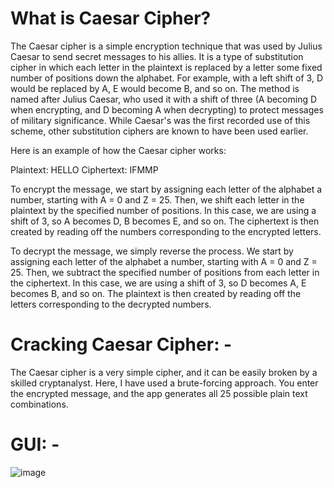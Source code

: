 # What is Caesar Cipher?

The Caesar cipher is a simple encryption technique that was used by Julius Caesar to send secret messages to his allies. It is a type of substitution cipher in which each letter in the plaintext is replaced by a letter some fixed number of positions down the alphabet. For example, with a left shift of 3, D would be replaced by A, E would become B, and so on. The method is named after Julius Caesar, who used it with a shift of three (A becoming D when encrypting, and D becoming A when decrypting) to protect messages of military significance. While Caesar's was the first recorded use of this scheme, other substitution ciphers are known to have been used earlier.

Here is an example of how the Caesar cipher works:

Plaintext: HELLO
Ciphertext: IFMMP

To encrypt the message, we start by assigning each letter of the alphabet a number, starting with A = 0 and Z = 25. Then, we shift each letter in the plaintext by the specified number of positions. In this case, we are using a shift of 3, so A becomes D, B becomes E, and so on. The ciphertext is then created by reading off the numbers corresponding to the encrypted letters.

To decrypt the message, we simply reverse the process. We start by assigning each letter of the alphabet a number, starting with A = 0 and Z = 25. Then, we subtract the specified number of positions from each letter in the ciphertext. In this case, we are using a shift of 3, so D becomes A, E becomes B, and so on. The plaintext is then created by reading off the letters corresponding to the decrypted numbers.

# Cracking Caesar Cipher: -

The Caesar cipher is a very simple cipher, and it can be easily broken by a skilled cryptanalyst. Here, I have used a brute-forcing approach. You enter the encrypted message, and the app generates all 25 possible plain text combinations.

# GUI: -
![image](https://github.com/Shaunak-Natu/Caesar-Cracker/assets/78775456/f488279c-9785-43d3-9196-a60db21d3f0d)



